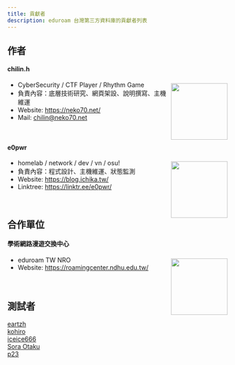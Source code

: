 ```yaml
---
title: 貢獻者
description: eduroam 台灣第三方資料庫的貢獻者列表
---
```


## 作者
#### chilin.h
<img src="https://avatars.githubusercontent.com/u/107759974" style="float:right; margin: 5px;" width=128 />

- CyberSecurity / CTF Player / Rhythm Game
- 負責內容：底層技術研究、網頁架設、說明撰寫、主機維運
- Website: https://neko70.net/
- Mail: chilin@neko70.net
<br>

#### e0pwr
<img src="https://avatars.githubusercontent.com/u/53612151" style="float:right; margin: 5px;" width=128 />

- homelab / network / dev / vn / osu!
- 負責內容：程式設計、主機維運、狀態監測
- Website: https://blog.ichika.tw/
- Linktree: https://linktr.ee/e0pwr/
<br>

## 合作單位
#### 學術網路漫遊交換中心
<img src="https://roamingcenter.ndhu.edu.tw/themes/TANetRoaming_logo.png" style="float:right; margin: 5px;" width=128 />

- eduroam TW NRO
- Website: https://roamingcenter.ndhu.edu.tw/
<br><br><br>

## 測試者
[eartzh](https://github.com/eartzh)<br>
[kohiro](https://www.facebook.com/profile.php?id=61558253318353)<br>
[iceice666](https://github.com/iceice666)<br>
[Sora Otaku](https://soradayo.net/)<br>
[p23](https://p23.tw/)